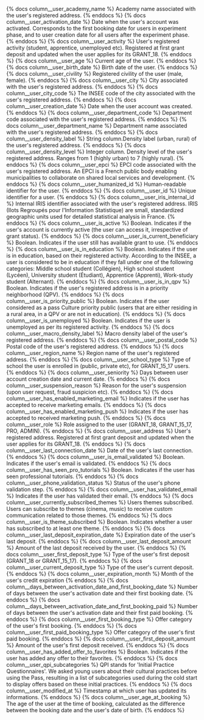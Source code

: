 {% docs column__user_academy_name %} Academy name associated with the user's registered address. {% enddocs %}
{% docs column__user_activation_date %} Date when the user's account was activated. Corresponds to the first booking date for users in experiment phase, and to user creation date for all users after the experiment phase. {% enddocs %}
{% docs column__user_activity %} User's registered activity (student, apprentice, unemployed etc). Registered at first grant deposit and updated when the user applies for its GRANT_18. {% enddocs %}
{% docs column__user_age %} Current age of the user. {% enddocs %}
{% docs column__user_birth_date %} Birth date of the user. {% enddocs %}
{% docs column__user_civility %} Registered civility of the user (male, female). {% enddocs %}
{% docs column__user_city %} City associated with the user's registered address. {% enddocs %}
{% docs column__user_city_code %} The INSEE code of the city associated with the user's registered address. {% enddocs %}
{% docs column__user_creation_date %} Date when the user account was created. {% enddocs %}
{% docs column__user_department_code %} Department code associated with the user's registered address. {% enddocs %}
{% docs column__user_department_name %} Department name associated with the user's registered address. {% enddocs %}
{% docs column__user_density_label %} String column.Density label (urban, rural) of the user's registered address. {% enddocs %}
{% docs column__user_density_level %} Integer column. Density level of the user's registered address. Ranges from 1 (highly urban) to 7 (highly rural). {% enddocs %}
{% docs column__user_epci %} EPCI code associated with the user's registered address. An EPCI is a French public body enabling municipalities to collaborate on shared local services and development. {% enddocs %}
{% docs column__user_humanized_id %} Human-readable identifier for the user. {% enddocs %}
{% docs column__user_id %} Unique identifier for a user. {% enddocs %}
{% docs column__user_iris_internal_id %} Internal IRIS identifier associated with the user's registered address. IRIS (Ilots Regroupés pour l'Information Statistique) are small, standardized geographic units used for detailed statistical analysis in France. {% enddocs %}
{% docs column__user_is_active %} Boolean. Indicates if the user's account is currently active (the user can access it, irrespective of grant status). {% enddocs %}
{% docs column__user_is_current_beneficiary %} Boolean. Indicates if the user still has available grant to use. {% enddocs %}
{% docs column__user_is_in_education %} Boolean. Indicates if the user is in education, based on their registered activity. According to the INSEE, a user is considered to be in education if they fall under one of the following categories: Middle school student (Collégien), High school student (Lycéen), University student (Étudiant), Apprentice (Apprenti), Work-study student (Alternant). {% enddocs %}
{% docs column__user_is_in_qpv %} Boolean. Indicates if the user's registered address is in a priority neighborhood (QPV). {% enddocs %}
{% docs column__user_is_priority_public %} Boolean. Indicates if the user considered as a pass Culture priority public (users that are either residing in a rural area, in a QPV or are not in education). {% enddocs %}
{% docs column__user_is_unemployed %} Boolean. Indicates if the user is unemployed as per its registered activity. {% enddocs %}
{% docs column__user_macro_density_label %} Macro density label of the user's registered address. {% enddocs %}
{% docs column__user_postal_code %} Postal code of the user's registered address. {% enddocs %}
{% docs column__user_region_name %} Region name of the user's registered address. {% enddocs %}
{% docs column__user_school_type %} Type of school the user is enrolled in (public, private etc), for GRANT_15_17 users. {% enddocs %}
{% docs column__user_seniority %} Days between user account creation date and current date. {% enddocs %}
{% docs column__user_suspension_reason %} Reason for the user's suspension (upon user request, fraud suspicion etc). {% enddocs %}
{% docs column__user_has_enabled_marketing_email %} Indicates if the user has accepted to receive marketing emails. {% enddocs %}
{% docs column__user_has_enabled_marketing_push %} Indicates if the user has accepted to received marketing push. {% enddocs %}
{% docs column__user_role %} Role assigned to the user (GRANT_18, GRANT_15_17, PRO, ADMIN). {% enddocs %}
{% docs column__user_address %} User's registered address. Registered at first grant deposit and updated when the user applies for its GRANT_18. {% enddocs %}
{% docs column__user_last_connection_date %} Date of the user's last connection. {% enddocs %}
{% docs column__user_is_email_validated %} Boolean. Indicates if the user's email is validated. {% enddocs %}
{% docs column__user_has_seen_pro_tutorials %} Boolean. Indicates if the user has seen professional tutorials. {% enddocs %}
{% docs column__user_phone_validation_status %} Status of the user's phone validation step. {% enddocs %}
{% docs column__user_has_validated_email %} Indicates if the user has validated their email. {% enddocs %}
{% docs column__user_currently_subscribed_themes %} Users themes subscribed. Users can subscribe to themes (cinema, music) to receive custom communication related to those themes. {% enddocs %}
{% docs column__user_is_theme_subscribed %} Boolean. Indicates whether a user has subscribed to at least one theme. {% enddocs %}
{% docs column__user_last_deposit_expiration_date %} Expiration date of the user's last deposit. {% enddocs %}
{% docs column__user_last_deposit_amount %} Amount of the last deposit received by the user. {% enddocs %}
{% docs column__user_first_deposit_type %} Type of the user's first deposit (GRANT_18 or GRANT_15_17). {% enddocs %}
{% docs column__user_current_deposit_type %} Type of the user's current deposit. {% enddocs %}
{% docs column__user_expiration_month %} Month of the user's credit expiration {% enddocs %}
{% docs column__days_between_activation_date_and_first_booking_date %} Number of days between the user's activation date and their first booking date. {% enddocs %}
{% docs column__days_between_activation_date_and_first_booking_paid %} Number of days between the user's activation date and their first paid booking. {% enddocs %}
{% docs column__user_first_booking_type %} Offer category of the user's first booking. {% enddocs %}
{% docs column__user_first_paid_booking_type %} Offer category of the user's first paid booking. {% enddocs %}
{% docs column__user_first_deposit_amount %} Amount of the user's first deposit received. {% enddocs %}
{% docs column__user_has_added_offer_to_favorites %} Boolean. Indicates if the user has added any offer to their favorites. {% enddocs %}
{% docs column__user_qpi_subcategories %} QPI stands for 'Initial Practice Questionnaires'. We asked young users about their cultural practices before using the Pass, resulting in a list of subcategories used during the cold start to display offers based on these initial practices. {% enddocs %}
{% docs column__user_modified_at %} Timestamp at which user has updated its informations. {% enddocs %}
{% docs column__user_age_at_booking %} The age of the user at the time of booking, calculated as the difference between the booking date and the user's date of birth. {% enddocs %}
